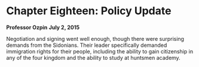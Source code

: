 # **Chapter Eighteen: Policy Update**

**Professor Ozpin**
**July 2, 2015**

Negotiation and signing went well enough, though there were surprising demands from the Sidonians. Their leader specifically demanded immigration rights for their people, including the ability to gain citizenship in any of the four kingdom and the ability to study at huntsmen academy. 
